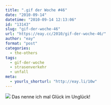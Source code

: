 ```yaml
---
title: ".gif der Woche #46"
date: "2010-09-14"
datetime: "2010-09-14 12:13:06"
id: "13143"
slug: "gif-der-woche-46"
url: "https://eay.cc/2010/gif-der-woche-46/"
author: "eay"
format: "post"
categories:
  - the-others
tags:
  - gif-der-woche
  - strasenverkehr
  - unfall
meta:
  - yourls_shorturl: "http://eay.li/10w"
---
```


![](https://eay.cc/uploads/2010/bikecrash.gif) Das nenne ich mal Glück im Unglück!
